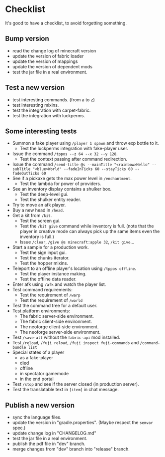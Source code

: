 # Checklist

It's good to have a checklist, to avoid forgetting something.

## Bump version

- read the change log of minecraft version
- update the version of fabric loader
- update the version of mappings
- update the version of dependent mods
- test the jar file in a real environment.

## Test a new version

- test interesting commands. (from a to z)
- test interesting mixins.
- test the integration with carpet-fabric.
- test the integration with luckperms.

## Some interesting tests

- Summon a fake player using `/player 1 spawn` and throw exp bottle to it.
    - Test the luckperms integration with fake-player user.
- Issue the command `/tppos --z 64 --x 32 --y 128`.
    - Test the context passing after command redirection.
- Issue the command `/send-title @s --mainTitle "<rainbow>Hello" --subTitle "<blue>World" --fadeInTicks 60 --stayTicks 60 --fadeOutTicks 60`
- See if a pickaxe gets the max power level in `/enchantment`.
    - Test the lambda for power of providers.
- See an inventory display contains a shulker box.
    - Test the deep-level gui.
    - Test the shulker entity reader.
- Try to move an afk player.
- Buy a new head in `/head`.
- Get a kit from `/kit`.
    - Test the screen gui.
    - Test the `/kit give` command while inventory is full. (note that the player in creative mode can always pick up the same items even the inventory is full.)
    - Issue `/clear`, `/give @s minecraft:apple 32`, `/kit give`...
- Start a sample for a production work.
    - Test the sign input gui.
    - Test the chunks iterator.
    - Test the hopper mixins.
- Teleport to an offline player's location using `/tppos offline`.
    - Test the player instance making.
    - Test the offline data reader.
- Enter afk using `/afk` and watch the player list.
- Test command requirements:
    - Test the requirement of `/warp`
    - Test the requirement of `/world`
- Test the command tree for a default user.
- Test platform environments:
    - The fabric server-side environment.
    - The fabric client-side environment.
    - The neoforge client-side environment.
    - The neoforge server-side environment.
- Test `/save-all` without the `fabric-api` mod installed.
- Test `/reload`, `/fuji reload`, `/fuji inspect fuji-commands` and `/command-bundle list`
- Special states of a player
    - as a fake-player
    - died
    - offline
    - in spectator gamemode
    - in the end portal
- Test `/stop` and see if the server closed (in production server).
- Test the translatable text in `[item]` in chat message.

## Publish a new version

- sync the language files.
- update the version in "gradle.properties". (Maybe respect the `semvar` spec.)
- update change log in "CHANGELOG.md"
- test the jar file in a real environment.
- publish the pdf file in "dev" branch.
- merge changes from "dev" branch into "release" branch.

